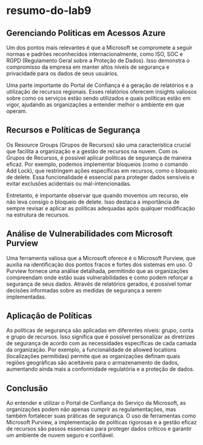 # resumo-do-lab9

## Gerenciando Politicas em Acessos Azure

Um dos pontos mais relevantes é que a Microsoft se compromete a seguir normas e padrões reconhecidos internacionalmente, como ISO, SOC e RGPD (Regulamento Geral sobre a Proteção de Dados). Isso demonstra o compromisso da empresa em manter altos níveis de segurança e privacidade para os dados de seus usuários.

Uma parte importante do Portal de Confiança é a geração de relatórios e a utilização de recursos regionais. Esses relatórios oferecem insights valiosos sobre como os serviços estão sendo utilizados e quais políticas estão em vigor, ajudando as organizações a entender melhor o ambiente em que operam.

## Recursos e Políticas de Segurança

Os Resource Groups (Grupos de Recursos) são uma característica crucial que facilita a organização e a gestão de recursos na nuvem. Com os Grupos de Recursos, é possível aplicar políticas de segurança de maneira eficaz. Por exemplo, podemos implementar bloqueios (como o comando Add Lock), que restringem ações específicas em recursos, como o bloqueio de delete. Essa funcionalidade é essencial para proteger dados sensíveis e evitar exclusões acidentais ou mal-intencionadas.

Entretanto, é importante observar que quando movemos um recurso, ele não leva consigo o bloqueio de delete. Isso destaca a importância de sempre revisar e aplicar as políticas adequadas após qualquer modificação na estrutura de recursos.

## Análise de Vulnerabilidades com Microsoft Purview

Uma ferramenta valiosa que a Microsoft oferece é o Microsoft Purview, que auxilia na identificação dos pontos fracos e fortes dos sistemas em uso. O Purview fornece uma análise detalhada, permitindo que as organizações compreendam onde estão suas vulnerabilidades e como podem reforçar a segurança de seus dados. Através de relatórios gerados, é possível tomar decisões informadas sobre as medidas de segurança a serem implementadas.

## Aplicação de Políticas

As políticas de segurança são aplicadas em diferentes níveis: grupo, conta e grupo de recursos. Isso significa que é possível personalizar as diretrizes de segurança de acordo com as necessidades específicas de cada camada da organização. Por exemplo, a funcionalidade de allowed locations (localizações permitidas) permite que as organizações definam quais regiões geográficas são aceitáveis para o armazenamento de dados, aumentando ainda mais a conformidade regulatória e a proteção de dados.

## Conclusão

Ao entender e utilizar o Portal de Confiança do Serviço da Microsoft, as organizações podem não apenas cumprir as regulamentações, mas também fortalecer suas práticas de segurança. O uso de ferramentas como Microsoft Purview, a implementação de políticas rigorosas e a gestão eficaz de recursos são passos essenciais para proteger dados críticos e garantir um ambiente de nuvem seguro e confiável.
